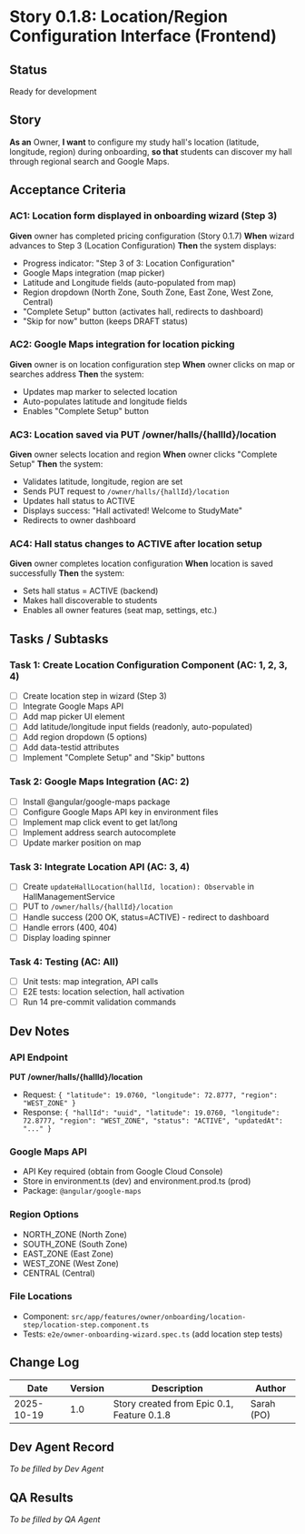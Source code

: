 # Story 0.1.8: Location/Region Configuration Interface (Frontend)

## Status
Ready for development

## Story
**As an** Owner,
**I want** to configure my study hall's location (latitude, longitude, region) during onboarding,
**so that** students can discover my hall through regional search and Google Maps.

## Acceptance Criteria

### AC1: Location form displayed in onboarding wizard (Step 3)
**Given** owner has completed pricing configuration (Story 0.1.7)
**When** wizard advances to Step 3 (Location Configuration)
**Then** the system displays:
- Progress indicator: "Step 3 of 3: Location Configuration"
- Google Maps integration (map picker)
- Latitude and Longitude fields (auto-populated from map)
- Region dropdown (North Zone, South Zone, East Zone, West Zone, Central)
- "Complete Setup" button (activates hall, redirects to dashboard)
- "Skip for now" button (keeps DRAFT status)

### AC2: Google Maps integration for location picking
**Given** owner is on location configuration step
**When** owner clicks on map or searches address
**Then** the system:
- Updates map marker to selected location
- Auto-populates latitude and longitude fields
- Enables "Complete Setup" button

### AC3: Location saved via PUT /owner/halls/{hallId}/location
**Given** owner selects location and region
**When** owner clicks "Complete Setup"
**Then** the system:
- Validates latitude, longitude, region are set
- Sends PUT request to `/owner/halls/{hallId}/location`
- Updates hall status to ACTIVE
- Displays success: "Hall activated! Welcome to StudyMate"
- Redirects to owner dashboard

### AC4: Hall status changes to ACTIVE after location setup
**Given** owner completes location configuration
**When** location is saved successfully
**Then** the system:
- Sets hall status = ACTIVE (backend)
- Makes hall discoverable to students
- Enables all owner features (seat map, settings, etc.)

## Tasks / Subtasks

### Task 1: Create Location Configuration Component (AC: 1, 2, 3, 4)
- [ ] Create location step in wizard (Step 3)
- [ ] Integrate Google Maps API
- [ ] Add map picker UI element
- [ ] Add latitude/longitude input fields (readonly, auto-populated)
- [ ] Add region dropdown (5 options)
- [ ] Add data-testid attributes
- [ ] Implement "Complete Setup" and "Skip" buttons

### Task 2: Google Maps Integration (AC: 2)
- [ ] Install @angular/google-maps package
- [ ] Configure Google Maps API key in environment files
- [ ] Implement map click event to get lat/long
- [ ] Implement address search autocomplete
- [ ] Update marker position on map

### Task 3: Integrate Location API (AC: 3, 4)
- [ ] Create `updateHallLocation(hallId, location): Observable` in HallManagementService
- [ ] PUT to `/owner/halls/{hallId}/location`
- [ ] Handle success (200 OK, status=ACTIVE) - redirect to dashboard
- [ ] Handle errors (400, 404)
- [ ] Display loading spinner

### Task 4: Testing (AC: All)
- [ ] Unit tests: map integration, API calls
- [ ] E2E tests: location selection, hall activation
- [ ] Run 14 pre-commit validation commands

## Dev Notes

### API Endpoint
**PUT /owner/halls/{hallId}/location**
- Request: `{ "latitude": 19.0760, "longitude": 72.8777, "region": "WEST_ZONE" }`
- Response: `{ "hallId": "uuid", "latitude": 19.0760, "longitude": 72.8777, "region": "WEST_ZONE", "status": "ACTIVE", "updatedAt": "..." }`

### Google Maps API
- API Key required (obtain from Google Cloud Console)
- Store in environment.ts (dev) and environment.prod.ts (prod)
- Package: `@angular/google-maps`

### Region Options
- NORTH_ZONE (North Zone)
- SOUTH_ZONE (South Zone)
- EAST_ZONE (East Zone)
- WEST_ZONE (West Zone)
- CENTRAL (Central)

### File Locations
- Component: `src/app/features/owner/onboarding/location-step/location-step.component.ts`
- Tests: `e2e/owner-onboarding-wizard.spec.ts` (add location step tests)

## Change Log
| Date | Version | Description | Author |
|------|---------|-------------|--------|
| 2025-10-19 | 1.0 | Story created from Epic 0.1, Feature 0.1.8 | Sarah (PO) |

## Dev Agent Record
_To be filled by Dev Agent_

## QA Results
_To be filled by QA Agent_
